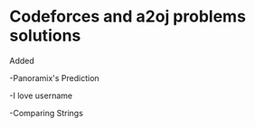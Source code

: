 # Codeforces and a2oj problems solutions 

Added

-Panoramix's Prediction

-I love username

-Comparing Strings
